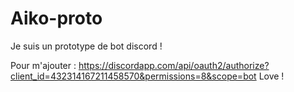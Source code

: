 # Aiko-proto

Je suis un prototype de bot discord !

Pour m'ajouter : https://discordapp.com/api/oauth2/authorize?client_id=432314167211458570&permissions=8&scope=bot
Love !
